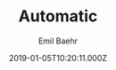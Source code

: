 ---
title: Automatic
github: https://github.com/emilbaehr/automatic-app-landing-page
demo: https://emilbaehr.github.io/automatic-app-landing-page/
author: Emil Baehr
ssg:
  - Jekyll
cms:
  - No Cms
date: 2019-01-05T10:20:11.000Z
description: >-
  A Jekyll theme for automatically generating and deploying landing page sites
  for mobile apps.
stale: true
---